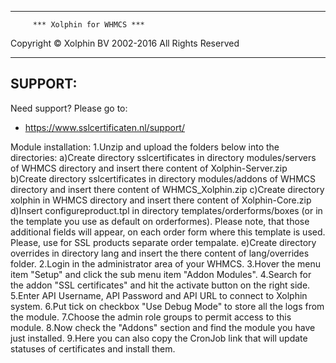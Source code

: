 **********************************************

         *** Xolphin for WHMCS ***


Copyright © Xolphin BV 2002-2016
All Rights Reserved

**********************************************

SUPPORT:
----------------------------------------------
Need support? Please go to:
 - https://www.sslcertificaten.nl/support/

Module installation:
1.Unzip and upload the folders below into the directories:
a)Create directory sslcertificates in directory modules/servers of WHMCS directory and insert there content of Xolphin-Server.zip
b)Create directory sslcertificates in directory modules/addons of WHMCS directory and insert there content of WHMCS_Xolphin.zip
c)Create directory xolphin in WHMCS directory and insert there content of Xolphin-Core.zip
d)Insert configureproduct.tpl in directory templates/orderforms/boxes (or in the template you use as default on orderformes). Please note, that those additional fields will appear, on each order form where this template is used. Please, use for SSL products separate order tempalate.
e)Create directory overrides in directory lang and insert the there content of lang/overrides folder.
2.Login in the administrator area of your WHMCS. 
3.Hover the menu item "Setup" and click the sub menu item "Addon Modules".
4.Search for the addon "SSL certificates" and hit the activate button on the right side.
5.Enter API Username, API Password and API URL to connect to Xolphin system.
6.Put tick on checkbox "Use Debug Mode" to store all the logs from the module.
7.Choose the admin role groups to permit access to this module.
8.Now check the "Addons" section and find the module you have just installed.
9.Here you can also copy the CronJob link that will update statuses of certificates and install them.